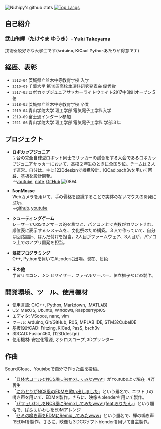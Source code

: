 <!--
### Hi there 👋


**takeyamayuki/takeyamayuki** is a ✨ _special_ ✨ repository because its `README.md` (this file) appears on your GitHub profile.

Here are some ideas to get you started:

- 🔭 I’m currently working on ...
- 🌱 I’m currently learning ...
- 👯 I’m looking to collaborate on ...
- 🤔 I’m looking for help with ...
- 💬 Ask me about ...
- 📫 How to reach me: ...
- 😄 Pronouns: ...
- ⚡ Fun fact: ...
-->
![Nishipy's github stats](https://github-readme-stats.vercel.app/api?username=takeyamayuki)
[![Top Langs](https://github-readme-stats.vercel.app/api/top-langs/?username=takeyamayuki)](https://github.com/anuraghazra/github-readme-stats)  

## 自己紹介
### 武山侑輝（たけやま ゆうき）- Yuki Takeyama  
技術全般好きな大学生です(Arduino, KiCad, Pythonあたりが得意です)

## 経歴、表彰
* `2012-04` 茨城県立並木中等教育学校 入学
* `2016-09` 千葉大学 第10回高校生理科研究発表会 優秀賞 
* `2017-03` ロボカップジュニアサッカーライトウェイト2017中津川オープン５位  
* `2018-03` 茨城県立並木中等教育学校 卒業  
* `2019-04` 青山学院大学 理工学部 電気電子工学科入学
* `2019-09` 富士通インターン参加   
* `2021-06` 青山学院大学 理工学部 電気電子工学科 学部３年    

## プロジェクト
* **ロボカップジュニア**    
２台の完全自律型ロボット同士でサッカーの試合をする大会であるロボカップジュニアサッカーにおいて、高校２年生のときに全国５位。チームは２人で運営。自分は、主に123Ddesignで機構設計、KiCad,bsch3vを用いて回路、基板を設計開発。  
→[youtube](https://www.youtube.com/playlist?list=PLkEBRGnKNUILFJv4zKvQkQi69NoT-_FYg), [note](https://note.com/spinach_egg/n/n5938fe6f424b), [GitHub](https://github.com/takeyamayuki/RCJ_Japan_Soccer2017_PCB)
![0894](https://user-images.githubusercontent.com/22733958/126577854-11db00ce-e076-48a0-ace8-57b6481a140b.JPG)


* **NonMouse**    
Webカメラを用いて、手の骨格を認識することで実体のないマウスの開発に成功。  
→[github](https://github.com/takeyamayuki/NonMouse2), [youtube](https://youtu.be/ufvOJUTCF8M)  


* **シューティングゲーム**  
レーザーでCdSセンサーの的を撃つと、パソコン上で点数がカウントされ、順位表に表示するシステムを、文化祭のため構築。３人で作っていて、自分は回路設計、はんだ付けを担当。2人目がファームウェア、3人目が、パソコン上でのアプリ開発を担当。  


* **競技プログラミング**  
C++, Pythonを用いてAtcoderに出場。現在、灰色  

* **その他**  
学習リモコン、シンセサイザー、ファイルサーバー、倒立振子などの製作。

## 開発環境、ツール、使用機材
* 使用言語: C/C++, Python, Markdown, (MATLAB)  
* OS: MacOS, Ubuntu, Windows, RaspberrypiOS  
* エディタ: VScode, nano, vim  
* ツール: Arduino, Git/GitHub, ROS, MPLAB IDE, STM32CubeIDE  
* 基板設計CAD: Fritzing, KiCad, PasS, bsch3v  
* 3DCAD: Fusion360, (123Ddesign)      
* 使用機材: 安定化電源, オシロスコープ, 3Dプリンター


## 作曲
SoundCloud、Youtubeで自分で作った曲を投稿。  
* 「[日体大コールをNCS風にRemixしてみたwww](https://www.youtube.com/watch?v=4RMUM_g9-A8)」がYoutube上で現在1.4万再生  
* 「[にわとりがNCS風のEDMを歌い出しました](https://youtu.be/6ET-LOTNuJA)」という題名で、ニワトリの鳴き声を用いて、EDMを製作。さらに、映像もblenderを用いて製作。
* 「[パフェいわしをNCS風にRemixしてみたwww (feat.きりたん)](https://youtu.be/u1lYUsXILzE)」という題名で、ぱふぇいわしをEDMアレンジ
* 「[セミの鳴き声をEDMにRemixしてみたwww](https://youtu.be/ZytECgMGO9s)」という題名で、蝉の鳴き声でEDMを製作。さらに、映像も３DCGソフトblenderを用いて自主製作。


